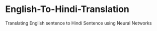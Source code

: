# English-To-Hindi-Translation
Translating English sentence to Hindi Sentence using Neural Networks
